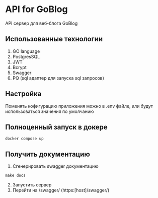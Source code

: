 # API for GoBlog
API сервер для веб-блога GoBlog
## Использованные технологии
1. GO language
2. PostgresSQL
3. JWT
4. Bcrypt
5. Swagger
6. PQ (sql адаптер для запуска sql запросов)
## Настройка
Поменять кофигурацию приложения можно в .env файле, или будут использоваться значения по умолчанию
## Полноценный запуск в докере
```shell
docker compose up
```
## Получить документацию
1. Сгенерировать swagger документацию
```shell
make docs
```
2. Запустить сервер
3. Перейти на /swagger/ (https:[host]/swagger/)
